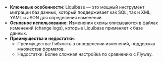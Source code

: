 - **Ключевые особенности**: Liquibase — это мощный инструмент миграции баз данных, который поддерживает как SQL, так и XML, YAML и JSON для определения изменений.
- **Основное использование**: Изменения схемы описываются в файлах изменений (change logs), которые Liquibase применяет к базе данных.
- **Преимущества и недостатки**:
    - Преимущества: Гибкость в определении изменений, поддержка множества форматов.
    - Недостатки: Более сложная настройка по сравнению с Flyway.